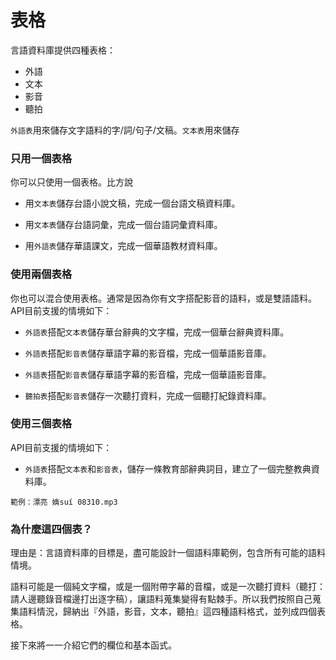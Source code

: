 # 表格

言語資料庫提供四種表格：
- 外語
- 文本
- 影音
- 聽拍

`外語表`用來儲存文字語料的字/詞/句子/文稿。`文本表`用來儲存

### 只用一個表格

你可以只使用一個表格。比方說

* 用`文本表`儲存台語小說文稿，完成一個台語文稿資料庫。

* 用`文本表`儲存台語詞彙，完成一個台語詞彙資料庫。

* 用`外語表`儲存華語課文，完成一個華語教材資料庫。

### 使用兩個表格

你也可以混合使用表格。通常是因為你有文字搭配影音的語料，或是雙語語料。API目前支援的情境如下：

* `外語表`搭配`文本表`儲存華台辭典的文字檔，完成一個華台辭典資料庫。

* `外語表`搭配`影音表`儲存華語字幕的影音檔，完成一個華語影音庫。

* `外語表`搭配`影音表`儲存華語字幕的影音檔，完成一個華語影音庫。

* `聽拍表`搭配`影音表`儲存一次聽打資料，完成一個聽打紀錄資料庫。

### 使用三個表格

API目前支援的情境如下：

* `外語表`搭配`文本表`和`影音表`，儲存一條教育部辭典詞目，建立了一個完整教典資料庫。
```
範例：漂亮 媠suí 08310.mp3
```

### 為什麼這四個表？

理由是：言語資料庫的目標是，盡可能設計一個語料庫範例，包含所有可能的語料情境。

語料可能是一個純文字檔，或是一個附帶字幕的音檔，或是一次聽打資料（聽打：請人邊聽錄音檔邊打出逐字稿），讓語料蒐集變得有點棘手。所以我們按照自己蒐集語料情況，歸納出『外語，影音，文本，聽拍』這四種語料格式，並列成四個表格。


接下來將一一介紹它們的欄位和基本函式。
